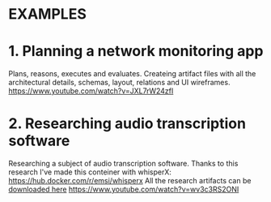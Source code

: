 EXAMPLES
========

# 1. Planning a network monitoring app

Plans, reasons, executes and evaluates. Createing artifact files with all the architectural details, schemas, layout, relations and UI wireframes. 
https://www.youtube.com/watch?v=JXL7rW24zfI

# 2. Researching audio transcription software

Researching a subject of audio transcription software.
Thanks to this research I've made this conteiner with whisperX:
https://hub.docker.com/r/emsi/whisperx
All the research artifacts can be [downloaded here](./assets/audio_transcription_research.tgz)
https://www.youtube.com/watch?v=wv3c3RS2ONI
